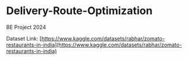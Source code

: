 # Delivery-Route-Optimization
BE Project 2024

Dataset Link: [https://www.kaggle.com/datasets/rabhar/zomato-restaurants-in-india](https://www.kaggle.com/datasets/rabhar/zomato-restaurants-in-india)

